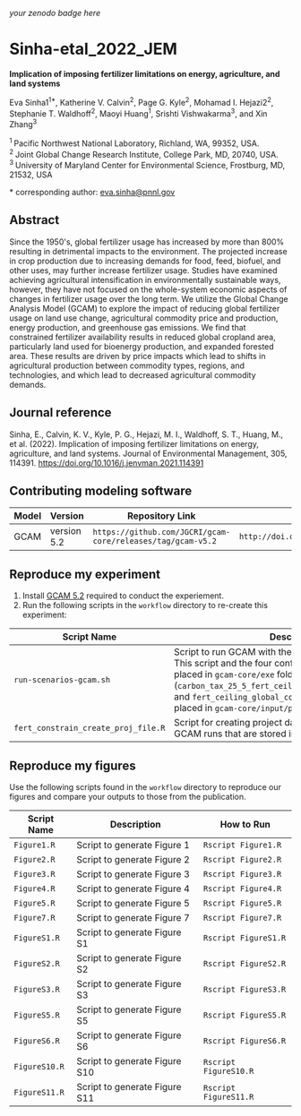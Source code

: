 _your zenodo badge here_

# Sinha-etal\_2022_JEM

**Implication of imposing fertilizer limitations on energy, agriculture, and land systems**

Eva Sinha1<sup>1\*</sup>, Katherine V. Calvin<sup>2</sup>, Page G. Kyle<sup>2</sup>, Mohamad I. Hejazi2<sup>2</sup>, Stephanie T. Waldhoff<sup>2</sup>, Maoyi Huang<sup>1</sup>, Srishti Vishwakarma<sup>3</sup>, and Xin Zhang<sup>3</sup>

<sup>1 </sup> Pacific Northwest National Laboratory, Richland, WA, 99352, USA.  
<sup>2 </sup> Joint Global Change Research Institute, College Park, MD, 20740, USA.  
<sup>3 </sup> University of Maryland Center for Environmental Science, Frostburg, MD, 21532, USA

\* corresponding author:  eva.sinha@pnnl.gov

## Abstract
Since the 1950's, global fertilizer usage has increased by more than 800% resulting in detrimental impacts to the environment. The projected increase in crop production due to increasing demands for food, feed, biofuel, and other uses, may further increase fertilizer usage. Studies have examined achieving agricultural intensification in environmentally sustainable ways, however, they have not focused on the whole-system economic aspects of changes in fertilizer usage over the long term. We utilize the Global Change Analysis Model (GCAM) to explore the impact of reducing global fertilizer usage on land use change, agricultural commodity price and production, energy production, and greenhouse gas emissions. We find that constrained fertilizer availability results in reduced global cropland area, particularly land used for bioenergy production, and expanded forested area. These results are driven by price impacts which lead to shifts in agricultural production between commodity types, regions, and technologies, and which lead to decreased agricultural commodity demands.


## Journal reference
Sinha, E., Calvin, K. V., Kyle, P. G., Hejazi, M. I., Waldhoff, S. T., Huang, M., et al. (2022). Implication of imposing fertilizer limitations on energy, agriculture, and land systems. Journal of Environmental Management, 305, 114391. https://doi.org/10.1016/j.jenvman.2021.114391


## Contributing modeling software
| Model | Version | Repository Link | DOI |
|-------|---------|-----------------|-----|
| GCAM | version 5.2 | `https://github.com/JGCRI/gcam-core/releases/tag/gcam-v5.2` | `http://doi.org/10.5281/zenodo.3528353` |

## Reproduce my experiment
1. Install [GCAM 5.2](#https://github.com/JGCRI/gcam-core/releases/tag/gcam-v5.2) required to conduct the experiement.
2. Run the following scripts in the `workflow` directory to re-create this experiment:

| Script Name | Description | How to Run |
| --- | --- | --- |
| `run-scenarios-gcam.sh` | Script to run GCAM with the provided configuration files. This script and the four configuration files should be placed in `gcam-core/exe` folder and the two policy files (`carbon_tax_25_5_fert_ceiling_global_const_15_per.xml` and `fert_ceiling_global_const_15_per.xml`) shoule be placed in `gcam-core/input/policy` folder| `./run-scenarios-gcam.sh` |
| `fert_constrain_create_proj_file.R` | Script for creating project data by reading outputs of GCAM runs that are stored in GCAM database  | `Rscript fert_constrain_create_proj_file.R` |


## Reproduce my figures
Use the following scripts found in the `workflow` directory to reproduce our figures and compare your outputs to those from the publication.

| Script Name | Description | How to Run |
| --- | --- | --- |
| `Figure1.R` | Script to generate Figure 1 | `Rscript Figure1.R` |
| `Figure2.R` | Script to generate Figure 2 | `Rscript Figure2.R` |
| `Figure3.R` | Script to generate Figure 3 | `Rscript Figure3.R` |
| `Figure4.R` | Script to generate Figure 4 | `Rscript Figure4.R` |
| `Figure5.R` | Script to generate Figure 5 | `Rscript Figure5.R` |
| `Figure7.R` | Script to generate Figure 7 | `Rscript Figure7.R` |
| `FigureS1.R` | Script to generate Figure S1 | `Rscript FigureS1.R` |
| `FigureS2.R` | Script to generate Figure S2 | `Rscript FigureS2.R` |
| `FigureS3.R` | Script to generate Figure S3 | `Rscript FigureS3.R` |
| `FigureS5.R` | Script to generate Figure S5 | `Rscript FigureS5.R` |
| `FigureS6.R` | Script to generate Figure S6 | `Rscript FigureS6.R` |
| `FigureS10.R` | Script to generate Figure S10 | `Rscript FigureS10.R` |
| `FigureS11.R` | Script to generate Figure S11 | `Rscript FigureS11.R` |

